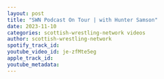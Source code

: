 ```yaml
---
layout: post
title: "SWN Podcast On Tour | with Hunter Samson"
date: 2023-11-10
categories: scottish-wrestling-network videos
author: scottish-wrestling-network
spotify_track_id: 
youtube_video_id: je-zfMte5eg
apple_track_id: 
youtube_metadata: 
---
```

